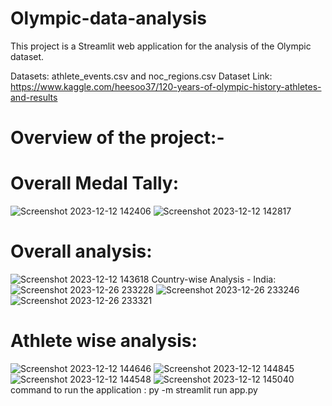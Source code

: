 # Olympic-data-analysis

This project is a Streamlit web application for the analysis of the Olympic dataset.

Datasets: athlete_events.csv and noc_regions.csv Dataset Link: https://www.kaggle.com/heesoo37/120-years-of-olympic-history-athletes-and-results
# Overview of the project:-

# Overall Medal Tally:
![Screenshot 2023-12-12 142406](https://github.com/Ranu2001/Olympics-Data-Analysis/assets/73168391/51b444aa-5fd1-4771-a69c-23a4e2f075f8)
![Screenshot 2023-12-12 142817](https://github.com/Ranu2001/Olympics-Data-Analysis/assets/73168391/8e92c3c8-e658-4ccc-981b-20c9115c7a09)

# Overall analysis:
![Screenshot 2023-12-12 143618](https://github.com/Ranu2001/Olympics-Data-Analysis/assets/73168391/3f5fe105-6e07-4ee5-9fc4-63b0a067e148)
Country-wise Analysis - India:
![Screenshot 2023-12-26 233228](https://github.com/Ranu2001/Olympics-Data-Analysis/assets/73168391/647f3114-d216-4d3f-a7fe-1db2a0ddf6c1)
![Screenshot 2023-12-26 233246](https://github.com/Ranu2001/Olympics-Data-Analysis/assets/73168391/c77bca23-0faf-4ff9-9574-da568ba3e6d6)
![Screenshot 2023-12-26 233321](https://github.com/Ranu2001/Olympics-Data-Analysis/assets/73168391/4b0c6e5c-1fb6-447d-b756-1050183d98f5)

# Athlete wise analysis:
![Screenshot 2023-12-12 144646](https://github.com/Ranu2001/Olympics-Data-Analysis/assets/73168391/b91c6888-ab14-474e-9ccf-a10ff316f62d)
![Screenshot 2023-12-12 144845](https://github.com/Ranu2001/Olympics-Data-Analysis/assets/73168391/767f8701-a324-4d18-95fb-88443a8d6520)
![Screenshot 2023-12-12 144548](https://github.com/Ranu2001/Olympics-Data-Analysis/assets/73168391/da92ea47-12ca-478b-886d-47cc0684c63d)
![Screenshot 2023-12-12 145040](https://github.com/Ranu2001/Olympics-Data-Analysis/assets/73168391/94c691e1-ee0f-4cd4-8e48-6dcbe15095f7)
command to run the application : py -m streamlit run app.py

